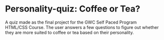 # Personality-quiz: Coffee or Tea?
A quiz made as the final project for the GWC Self Paced Program HTML/CSS Course. 
The user answers a few questions to figure out whether they are more suited to coffee or tea based on their personality.

 
 
